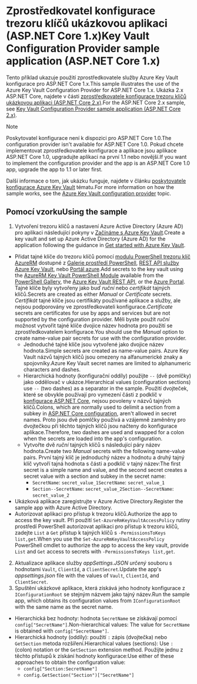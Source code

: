 # <a name="key-vault-configuration-provider-sample-application-aspnet-core-1x"></a><span data-ttu-id="9ad21-101">Zprostředkovatel konfigurace trezoru klíčů ukázkovou aplikaci (ASP.NET Core 1.x)</span><span class="sxs-lookup"><span data-stu-id="9ad21-101">Key Vault Configuration Provider sample application (ASP.NET Core 1.x)</span></span>

<span data-ttu-id="9ad21-102">Tento příklad ukazuje použití zprostředkovatele služby Azure Key Vault konfigurace pro ASP.NET Core 1.x.</span><span class="sxs-lookup"><span data-stu-id="9ad21-102">This sample illustrates the use of the Azure Key Vault Configuration Provider for ASP.NET Core 1.x.</span></span> <span data-ttu-id="9ad21-103">Ukázka 2.x ASP.NET Core, najdete v části [zprostředkovatele konfigurace trezoru klíčů ukázkovou aplikaci (ASP.NET Core 2.x)](https://github.com/aspnet/Docs/tree/master/aspnetcore/security/key-vault-configuration/samples/basic-sample/2.x).</span><span class="sxs-lookup"><span data-stu-id="9ad21-103">For the ASP.NET Core 2.x sample, see [Key Vault Configuration Provider sample application (ASP.NET Core 2.x)](https://github.com/aspnet/Docs/tree/master/aspnetcore/security/key-vault-configuration/samples/basic-sample/2.x).</span></span>

> [!NOTE]
> <span data-ttu-id="9ad21-104">Poskytovatel konfigurace není k dispozici pro ASP.NET Core 1.0.</span><span class="sxs-lookup"><span data-stu-id="9ad21-104">The configuration provider isn't available for ASP.NET Core 1.0.</span></span> <span data-ttu-id="9ad21-105">Pokud chcete implementovat zprostředkovatele konfigurace a aplikace jsou aplikace ASP.NET Core 1.0, upgradujte aplikaci na první 1.1 nebo novější.</span><span class="sxs-lookup"><span data-stu-id="9ad21-105">If you want to implement the configuration provider and the app is an ASP.NET Core 1.0 app, upgrade the app to 1.1 or later first.</span></span>

<span data-ttu-id="9ad21-106">Další informace o tom, jak ukázku funguje, najdete v článku [poskytovatele konfigurace Azure Key Vault](xref:security/key-vault-configuration) tématu.</span><span class="sxs-lookup"><span data-stu-id="9ad21-106">For more information on how the sample works, see the [Azure Key Vault configuration provider](xref:security/key-vault-configuration) topic.</span></span>

## <a name="using-the-sample"></a><span data-ttu-id="9ad21-107">Pomocí vzorku</span><span class="sxs-lookup"><span data-stu-id="9ad21-107">Using the sample</span></span>
1. <span data-ttu-id="9ad21-108">Vytvoření trezoru klíčů a nastavení Azure Active Directory (Azure AD) pro aplikaci následující pokyny v [Začínáme s Azure Key Vault](https://azure.microsoft.com/documentation/articles/key-vault-get-started/).</span><span class="sxs-lookup"><span data-stu-id="9ad21-108">Create a key vault and set up Azure Active Directory (Azure AD) for the application following the guidance in [Get started with Azure Key Vault](https://azure.microsoft.com/documentation/articles/key-vault-get-started/).</span></span>
  * <span data-ttu-id="9ad21-109">Přidat tajné klíče do trezoru klíčů pomocí [modulu PowerShell trezoru klíč AzureRM](/powershell/module/azurerm.keyvault) dostupné z [Galerie prostředí PowerShell](https://www.powershellgallery.com/packages/AzureRM.KeyVault), [REST API služby Azure Key Vault](/rest/api/keyvault/), nebo [Portál azure](https://portal.azure.com/).</span><span class="sxs-lookup"><span data-stu-id="9ad21-109">Add secrets to the key vault using the [AzureRM Key Vault PowerShell Module](/powershell/module/azurerm.keyvault) available from the [PowerShell Gallery](https://www.powershellgallery.com/packages/AzureRM.KeyVault), the [Azure Key Vault REST API](/rest/api/keyvault/), or the [Azure Portal](https://portal.azure.com/).</span></span> <span data-ttu-id="9ad21-110">Tajné klíče byly vytvořeny jako buď *ruční* nebo *certifikát* tajných klíčů.</span><span class="sxs-lookup"><span data-stu-id="9ad21-110">Secrets are created as either *Manual* or *Certificate* secrets.</span></span> <span data-ttu-id="9ad21-111">*Certifikát* tajné klíče jsou certifikáty používané aplikace a služby, ale nejsou podporovány ve zprostředkovateli konfigurace.</span><span class="sxs-lookup"><span data-stu-id="9ad21-111">*Certificate* secrets are certificates for use by apps and services but are not supported by the configuration provider.</span></span> <span data-ttu-id="9ad21-112">Měli byste použít *ruční* možnost vytvořit tajné klíče dvojice název hodnota pro použití se zprostředkovatelem konfigurace.</span><span class="sxs-lookup"><span data-stu-id="9ad21-112">You should use the *Manual* option to create name-value pair secrets for use with the configuration provider.</span></span>
    * <span data-ttu-id="9ad21-113">Jednoduché tajné klíče jsou vytvořené jako dvojice název hodnota.</span><span class="sxs-lookup"><span data-stu-id="9ad21-113">Simple secrets are created as name-value pairs.</span></span> <span data-ttu-id="9ad21-114">Azure Key Vault názvů tajných klíčů jsou omezeny na alfanumerické znaky a spojovníky.</span><span class="sxs-lookup"><span data-stu-id="9ad21-114">Azure Key Vault secret names are limited to alphanumeric characters and dashes.</span></span>
    * <span data-ttu-id="9ad21-115">Hierarchická hodnoty (konfigurační oddíly) použijte `--` (dvě pomlčky) jako oddělovač v ukázce.</span><span class="sxs-lookup"><span data-stu-id="9ad21-115">Hierarchical values (configuration sections) use `--` (two dashes) as a separator in the sample.</span></span> <span data-ttu-id="9ad21-116">Použití dvojteček, které se obvykle používají pro vymezení části z podklíč v [konfigurace ASP.NET Core](xref:fundamentals/configuration/index), nejsou povoleny v názvů tajných klíčů.</span><span class="sxs-lookup"><span data-stu-id="9ad21-116">Colons, which are normally used to delimit a section from a subkey in [ASP.NET Core configuration](xref:fundamentals/configuration/index), aren't allowed in secret names.</span></span> <span data-ttu-id="9ad21-117">Proto jsou dvě pomlčky používá a vzájemně zaměněny pro dvojtečkou při těchto tajných klíčů jsou načteny do konfigurace aplikace.</span><span class="sxs-lookup"><span data-stu-id="9ad21-117">Therefore, two dashes are used and swapped for a colon when the secrets are loaded into the app's configuration.</span></span>
    * <span data-ttu-id="9ad21-118">Vytvořte dvě *ruční* tajných klíčů s následující páry název hodnota.</span><span class="sxs-lookup"><span data-stu-id="9ad21-118">Create two *Manual* secrets with the following name-value pairs.</span></span> <span data-ttu-id="9ad21-119">První tajný klíč je jednoduchý název a hodnotu a druhý tajný klíč vytvoří tajná hodnota s části a podklíč v tajný název:</span><span class="sxs-lookup"><span data-stu-id="9ad21-119">The first secret is a simple name and value, and the second secret creates a secret value with a section and subkey in the secret name:</span></span>
      * <span data-ttu-id="9ad21-120">`SecretName`: `secret_value_1`</span><span class="sxs-lookup"><span data-stu-id="9ad21-120">`SecretName`: `secret_value_1`</span></span>
      * <span data-ttu-id="9ad21-121">`Section--SecretName`: `secret_value_2`</span><span class="sxs-lookup"><span data-stu-id="9ad21-121">`Section--SecretName`: `secret_value_2`</span></span>
  * <span data-ttu-id="9ad21-122">Ukázková aplikace zaregistrujte v Azure Active Directory.</span><span class="sxs-lookup"><span data-stu-id="9ad21-122">Register the sample app with Azure Active Directory.</span></span>
  * <span data-ttu-id="9ad21-123">Autorizovat aplikaci pro přístup k trezoru klíčů.</span><span class="sxs-lookup"><span data-stu-id="9ad21-123">Authorize the app to access the key vault.</span></span> <span data-ttu-id="9ad21-124">Při použití `Set-AzureRmKeyVaultAccessPolicy` rutiny prostředí PowerShell autorizovat aplikaci pro přístup k trezoru klíčů, zadejte `List` a `Get` přístup k tajných klíčů s `-PermissionsToKeys list,get`.</span><span class="sxs-lookup"><span data-stu-id="9ad21-124">When you use the `Set-AzureRmKeyVaultAccessPolicy` PowerShell cmdlet to authorize the app to access the key vault, provide `List` and `Get` access to secrets with `-PermissionsToKeys list,get`.</span></span>
2. <span data-ttu-id="9ad21-125">Aktualizace aplikace služby *appSettings.JSON určený* souboru s hodnotami `Vault`, `ClientId`, a `ClientSecret`.</span><span class="sxs-lookup"><span data-stu-id="9ad21-125">Update the app's *appsettings.json* file with the values of `Vault`, `ClientId`, and `ClientSecret`.</span></span>
3. <span data-ttu-id="9ad21-126">Spuštění ukázkové aplikace, která získává jeho hodnoty konfigurace z `IConfigurationRoot` se stejným názvem jako tajný název.</span><span class="sxs-lookup"><span data-stu-id="9ad21-126">Run the sample app, which obtains its configuration values from `IConfigurationRoot` with the same name as the secret name.</span></span>
  * <span data-ttu-id="9ad21-127">Hierarchická bez hodnoty: hodnota `SecretName` se získávají pomocí `config["SecretName"]`.</span><span class="sxs-lookup"><span data-stu-id="9ad21-127">Non-hierarchical values: The value for `SecretName` is obtained with `config["SecretName"]`.</span></span>
  * <span data-ttu-id="9ad21-128">Hierarchická hodnoty (oddíly): použití `:` zápis (dvojtečka) nebo `GetSection` metoda rozšíření.</span><span class="sxs-lookup"><span data-stu-id="9ad21-128">Hierarchical values (sections): Use `:` (colon) notation or the `GetSection` extension method.</span></span> <span data-ttu-id="9ad21-129">Použijte jednu z těchto přístupů k získání hodnoty konfigurace:</span><span class="sxs-lookup"><span data-stu-id="9ad21-129">Use either of these approaches to obtain the configuration value:</span></span>
    * `config["Section:SecretName"]`
    * `config.GetSection("Section")["SecretName"]`
